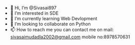- 👋 Hi, I’m @Sivasai897
- 👀 I’m interested in SDE
- 🌱 I’m currently learning Web Devlopment
- 💞️ I’m looking to collaborate on Python
- 📫 How to reach me you can contact me on mail: sivasaimudadla2002@gmail.com mobile no:8978570631

<!---
Sivasai897/Sivasai897 is a ✨ special ✨ repository because its `README.md` (this file) appears on your GitHub profile.
You can click the Preview link to take a look at your changes.
--->
